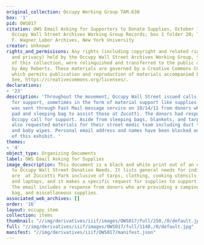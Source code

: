 ```yaml
---
original_collection: Occupy Working Group TAM.630
box: '1'
pid: OWS017
citation: OWS Email Asking for Supporters to Donate Supplies, October 14, 2011; TAM.630
  Occupy Wall Street Archives Working Group Records; box 1 folder 20; Tamiment Library/Robert
  F. Wagner Labor Archives, New York University
creator: Unknown
rights_and_permisisons: Any rights (including copyright and related rights to publicity
  and privacy) held by the Occupy Wall Street Archives Working Group, the creator
  of this collection, were relinquished and transferred to the public domain in 2013
  by Amy Roberts. These materials are governed by a Creative Commons CC0 license,
  which permits publication and reproduction of materials accompanied by full attribution.
  See, https://creativecommons.org/licenses/.
declarations:
- '23'
description: 'Throughout the movement, Occupy Wall Street issued calls and appeals
  for support, sometimes in the form of material support like supplies. This email
  was sent through Fast Mail message service on 10/14/11 from donors who sent a camping
  pad and sleeping bag to assist those at Zucotti. The donors had responded to an
  Occupy call for support. Aside from sleeping bags, blankets, and tarps, the organizers
  also requested materials for their street medic team including duct tape, cold medicine,
  and baby wipes. Personal email address and names have been blocked out by the curators
  of this exhibit. '
themes:
- '4'
object_type: Organizing Documents
label: OWS Email Asking for Supplies
image_description: This document is a black and white print out of an email responding
  to Occupy Wall Street Donation Needs. It lists general needs for individuals who
  are  at Zuccotti Park inclusive of tarps, clothing, cooking utensils, toiletries,
  and laptops, and it makes a specific request for supplies to support street medics.
  The email includes a response from donors who are providing a camping pad, sleeping
  bag, and miscellaneous supplies.
associated_web_archives: []
order: '16'
layout: occupy_item
collection: items
thumbnail: "//img/derivatives/iiif/images/OWS017/full/250,/0/default.jpg"
full: "//img/derivatives/iiif/images/OWS017/full/1140,/0/default.jpg"
manifest: "//img/derivatives/iiif/OWS017/manifest.json"
---
```

